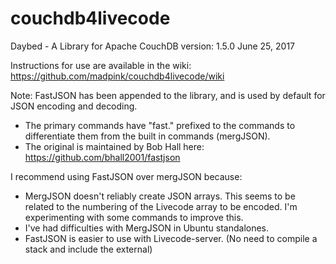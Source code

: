 # couchdb4livecode 

Daybed - A Library for Apache CouchDB  version:  1.5.0  June 25, 2017

Instructions for use are available in the wiki:
https://github.com/madpink/couchdb4livecode/wiki

Note:  FastJSON has been appended to the library, and is used by default for JSON encoding and decoding.
*  The primary commands have "fast." prefixed to the commands to differentiate them from the built in commands (mergJSON).
*  The original is maintained by Bob Hall here: https://github.com/bhall2001/fastjson

I recommend using FastJSON over mergJSON because:

*  MergJSON doesn't reliably create JSON arrays. This seems to be related to the numbering of the Livecode array to be encoded. I'm experimenting with some commands to improve this.
*  I've had difficulties with MergJSON in Ubuntu standalones.
*  FastJSON is easier to use with Livecode-server. (No need to compile a stack and include the external)
